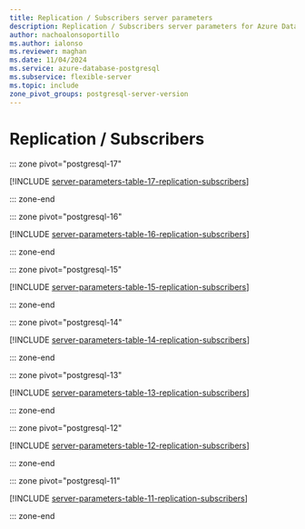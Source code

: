 ```yaml
---
title: Replication / Subscribers server parameters
description: Replication / Subscribers server parameters for Azure Database for PostgreSQL - Flexible Server.
author: nachoalonsoportillo
ms.author: ialonso
ms.reviewer: maghan
ms.date: 11/04/2024
ms.service: azure-database-postgresql
ms.subservice: flexible-server
ms.topic: include
zone_pivot_groups: postgresql-server-version
---
```

# Replication / Subscribers


::: zone pivot="postgresql-17"

[!INCLUDE [server-parameters-table-17-replication-subscribers](./includes/server-parameters-table-17-replication-subscribers.md)]

::: zone-end


::: zone pivot="postgresql-16"

[!INCLUDE [server-parameters-table-16-replication-subscribers](./includes/server-parameters-table-16-replication-subscribers.md)]

::: zone-end


::: zone pivot="postgresql-15"

[!INCLUDE [server-parameters-table-15-replication-subscribers](./includes/server-parameters-table-15-replication-subscribers.md)]

::: zone-end


::: zone pivot="postgresql-14"

[!INCLUDE [server-parameters-table-14-replication-subscribers](./includes/server-parameters-table-14-replication-subscribers.md)]

::: zone-end


::: zone pivot="postgresql-13"

[!INCLUDE [server-parameters-table-13-replication-subscribers](./includes/server-parameters-table-13-replication-subscribers.md)]

::: zone-end


::: zone pivot="postgresql-12"

[!INCLUDE [server-parameters-table-12-replication-subscribers](./includes/server-parameters-table-12-replication-subscribers.md)]

::: zone-end


::: zone pivot="postgresql-11"

[!INCLUDE [server-parameters-table-11-replication-subscribers](./includes/server-parameters-table-11-replication-subscribers.md)]

::: zone-end


